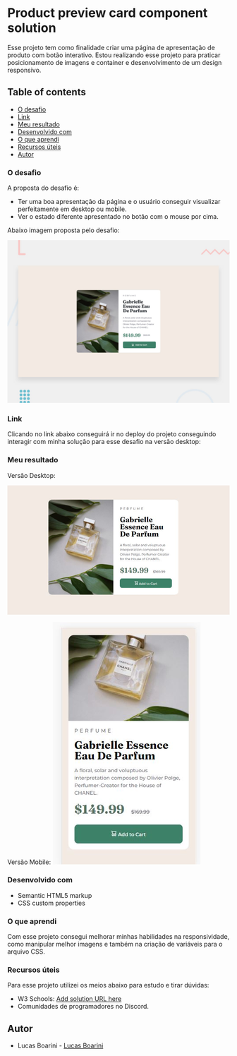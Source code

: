 # Product preview card component solution

Esse projeto tem como finalidade criar uma página de apresentação de produto com botão interativo. Estou realizando esse projeto para praticar posicionamento de imagens e container e desenvolvimento de um design responsivo.

## Table of contents

- [O desafio](#o-desafio)
- [Link](#link)
- [Meu resultado](#meu-resultado)
- [Desenvolvido com](#desenvolvido-com)
- [O que aprendi](#o-que-aprendi)
- [Recursos úteis](#recursos-uteis)
- [Autor](#autor)

### O desafio

A proposta do desafio é: 

- Ter uma boa apresentação da página e o usuário conseguir visualizar perfeitamente em desktop ou mobile.
- Ver o estado diferente apresentado no botão com o mouse por cima.

Abaixo imagem proposta pelo desafio:

![screenshot](./design/desktop-preview.jpg)

### Link

Clicando no link abaixo conseguirá ir no deploy do projeto conseguindo interagir com minha solução para esse desafio na versão desktop:



### Meu resultado

Versão Desktop:

![screenshot-meu-resultado-desktop](./design/meu-resultado-desktop.jpg)


Versão Mobile:
![screenshot-meu-resultado-mobile](./design/meu-resultado-mobile.jpg)


### Desenvolvido com

- Semantic HTML5 markup
- CSS custom properties

### O que aprendi

Com esse projeto consegui melhorar minhas habilidades na responsividade, como manipular melhor imagens e também na criação de variáveis para o arquivo CSS.

### Recursos úteis

Para esse projeto utilizei os meios abaixo para estudo e tirar dúvidas:

- W3 Schools: [Add solution URL here](https://www.w3schools.com/)
- Comunidades de programadores no Discord.

## Autor

- Lucas Boarini - [Lucas Boarini](https://github.com/BoariniLucas)
